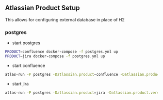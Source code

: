## Atlassian Product Setup

This allows for configuring external database in place of H2

### postgres

- start postgres

```bash
PRODUCT=confluence docker-compose -f postgres.yml up
PRODUCT=jira docker-compose -f postgres.yml up
```

- start confluence

```bash
atlas-run -P postgres -Datlassian.product=confluence -Datlassian.product.version=7.4.0
```

- start jira

```bash
atlas-run -P postgres -Datlassian.product=jira -Datlassian.product.version=8.10.0
```
